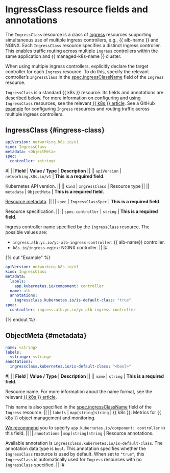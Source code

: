 # IngressClass resource fields and annotations

The `IngressClass` resource is a class of [Ingress](../../../application-load-balancer/k8s-ref/ingress.md) resources supporting simultaneous use of multiple ingress controllers, e.g., {{ alb-name }} and NGINX. Each `IngressClass` resource specifies a distinct ingress controller. This enables traffic routing across multiple `Ingress` controllers within the same application and {{ managed-k8s-name }} cluster.

When using multiple ingress controllers, explicitly declare the target controller for each `Ingress` resource. To do this, specify the relevant controller’s `IngressClass` in the [spec.ingressClassName](../../../application-load-balancer/k8s-ref/ingress.md#spec) field of the `Ingress` resource.

`IngressClass` is a standard {{ k8s }} resource. Its fields and annotations are described below. For more information on configuring and using `IngressClass` resources, see the relevant [{{ k8s }} article](https://kubernetes.io/docs/concepts/services-networking/ingress/#ingress-class). See a GitHub [example](https://github.com/yandex-cloud-examples/yc-mk8s-with-ingress-class) for configuring `Ingress` resources and routing traffic across multiple ingress controllers.

## IngressClass {#ingress-class}

```yaml
apiVersion: networking.k8s.io/v1
kind: IngressClass
metadata: <ObjectMeta>
spec:
  controller: <string>
```

#|
|| **Field**          | **Value / Type**   | **Description**                    ||
|| `apiVersion`      | `networking.k8s.io/v1` | **This is a required field**.

Kubernetes API version. ||
|| `kind`            | `IngressClass`         | Resource type                    ||
|| `metadata`        | `ObjectMeta`           | **This is a required field**.

[Resource metadata](#metadata). ||
|| `spec`            | `IngressClassSpec`     | **This is a required field**.

Resource specification. ||
|| `spec.controller` | `string`               | **This is a required field**.

Ingress controller name specified by the `IngressClass` resource. The possible values are:

* `ingress.alb.yc.io/yc-alb-ingress-controller`: {{ alb-name}} controller.
* `k8s.io/ingress-nginx`: NGINX controller. ||
|#

{% cut "Example" %}

```yaml
apiVersion: networking.k8s.io/v1
kind: IngressClass
metadata:
  labels:
    app.kubernetes.io/component: controller
  name: alb
  annotations:
    ingressclass.kubernetes.io/is-default-class: "true"
spec:
  controller: ingress.alb.yc.io/yc-alb-ingress-controller
```

{% endcut %}

## ObjectMeta {#metadata}

```yaml
name: <string>
labels:
  <string>: <string>
annotations:
  ingressclass.kubernetes.io/is-default-class: "<bool>"
```

#|
|| **Field**      | **Value / Type** | **Description** ||
|| `name`        | `string`             | **This is a required field**.

Resource name. For more information about the name format, see the relevant [{{ k8s }} article](https://kubernetes.io/docs/concepts/overview/working-with-objects/names/#names).

This name is also specified in the [spec.ingressClassName](../../../application-load-balancer/k8s-ref/ingress.md#spec) field of the `Ingress` resource. ||
|| `labels`      | `map[string]string`  | {{ k8s }}: Metrics for {{ k8s }} object management and monitoring.

[We recommend](https://kubernetes.io/docs/concepts/overview/working-with-objects/common-labels/) you to specify `app.kubernetes.io/component: controller` in this field. ||
|| `annotations` | `map[string]string`  | Resource annotations.

Available annotation is `ingressclass.kubernetes.io/is-default-class`. The annotation data type is `bool`. This annotation specifies whether the `IngressClass` resource is used by default. When set to `"true"`, this `IngressClass` is automatically used for `Ingress` resources with no `IngressClass` specified. ||
|#
